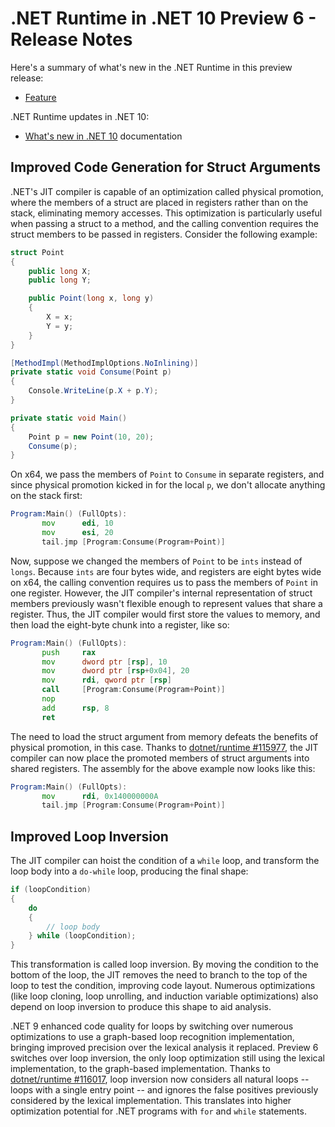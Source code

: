 # .NET Runtime in .NET 10 Preview 6 - Release Notes

Here's a summary of what's new in the .NET Runtime in this preview release:

- [Feature](#feature)

.NET Runtime updates in .NET 10:

- [What's new in .NET 10](https://learn.microsoft.com/dotnet/core/whats-new/dotnet-10/overview) documentation

## Improved Code Generation for Struct Arguments

.NET's JIT compiler is capable of an optimization called physical promotion, where the members of a struct are placed in registers rather than on the stack, eliminating memory accesses. This optimization is particularly useful when passing a struct to a method, and the calling convention requires the struct members to be passed in registers. Consider the following example:

```csharp
struct Point
{
    public long X;
    public long Y;

    public Point(long x, long y)
    {
        X = x;
        Y = y;
    }
}

[MethodImpl(MethodImplOptions.NoInlining)]
private static void Consume(Point p)
{
    Console.WriteLine(p.X + p.Y);
}

private static void Main()
{
    Point p = new Point(10, 20);
    Consume(p);
}
```

On x64, we pass the members of `Point` to `Consume` in separate registers, and since physical promotion kicked in for the local `p`, we don't allocate anything on the stack first:

```asm
Program:Main() (FullOpts):
       mov      edi, 10
       mov      esi, 20
       tail.jmp [Program:Consume(Program+Point)]
```

Now, suppose we changed the members of `Point` to be `ints` instead of `longs`. Because `ints` are four bytes wide, and registers are eight bytes wide on x64, the calling convention requires us to pass the members of `Point` in one register. However, the JIT compiler's internal representation of struct members previously wasn't flexible enough to represent values that share a register. Thus, the JIT compiler would first store the values to memory, and then load the eight-byte chunk into a register, like so:

```asm
Program:Main() (FullOpts):
       push     rax
       mov      dword ptr [rsp], 10
       mov      dword ptr [rsp+0x04], 20
       mov      rdi, qword ptr [rsp]
       call     [Program:Consume(Program+Point)]
       nop
       add      rsp, 8
       ret
```

The need to load the struct argument from memory defeats the benefits of physical promotion, in this case. Thanks to [dotnet/runtime #115977](https://github.com/dotnet/runtime/pull/115977), the JIT compiler can now place the promoted members of struct arguments into shared registers. The assembly for the above example now looks like this:

```asm
Program:Main() (FullOpts):
       mov      rdi, 0x140000000A
       tail.jmp [Program:Consume(Program+Point)]
```

## Improved Loop Inversion

The JIT compiler can hoist the condition of a `while` loop, and transform the loop body into a `do-while` loop, producing the final shape:

```csharp
if (loopCondition)
{
    do
    {
        // loop body
    } while (loopCondition);
}
```

This transformation is called loop inversion. By moving the condition to the bottom of the loop, the JIT removes the need to branch to the top of the loop to test the condition, improving code layout. Numerous optimizations (like loop cloning, loop unrolling, and induction variable optimizations) also depend on loop inversion to produce this shape to aid analysis.

.NET 9 enhanced code quality for loops by switching over numerous optimizations to use a graph-based loop recognition implementation, bringing improved precision over the lexical analysis it replaced. Preview 6 switches over loop inversion, the only loop optimization still using the lexical implementation, to the graph-based implementation. Thanks to [dotnet/runtime #116017](https://github.com/dotnet/runtime/pull/116017), loop inversion now considers all natural loops -- loops with a single entry point -- and ignores the false positives previously considered by the lexical implementation. This translates into higher optimization potential for .NET programs with `for` and `while` statements.